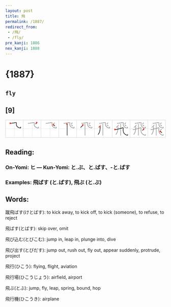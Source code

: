 ```yaml
---
layout: post
title: 飛
permalink: /1887/
redirect_from:
 - /飛/
 - /fly/
pre_kanji: 1886
nex_kanji: 1888
---
```


# {1887}

## `fly`

## [9]

<div class="stroke"><img src="../images/E9A39B.png" /></div>

## Reading:

### On-Yomi: ヒ &mdash; Kun-Yomi: と.ぶ、と.ばす、-と.ばす

### Examples: 飛ばす (と.ばす), 飛ぶ (と.ぶ)

## Words:

蹴飛ばす(けとばす): to kick away, to kick off, to kick (someone), to refuse, to reject

飛ばす(とばす): skip over, omit

飛び込む(とびこむ): jump in, leap in, plunge into, dive

飛び出す(とびだす): jump out, rush out, fly out, appear suddenly, protrude, project

飛行(ひこう): flying, flight, aviation

飛行場(ひこうじょう): airfield, airport

飛ぶ(とぶ): jump, fly, leap, spring, bound, hop

飛行機(ひこうき): airplane
